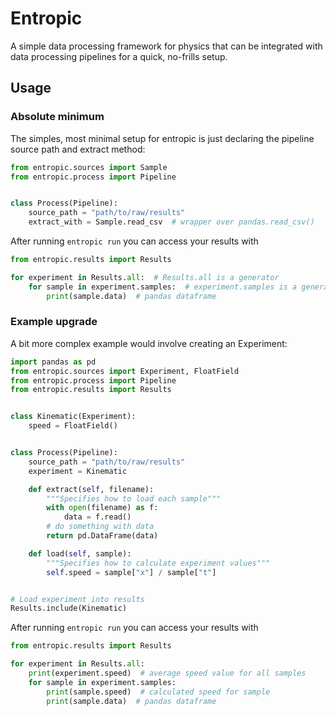 # Entropic
A simple data processing framework for physics that can be integrated with data processing pipelines for a quick, no-frills setup.

## Usage
### Absolute minimum
The simples, most minimal setup for entropic is just declaring the pipeline source path and extract method:

```python
from entropic.sources import Sample
from entropic.process import Pipeline


class Process(Pipeline):
    source_path = "path/to/raw/results"
    extract_with = Sample.read_csv  # wrapper over pandas.read_csv()
```

After running `entropic run` you can access your results with

```python
from entropic.results import Results

for experiment in Results.all:  # Results.all is a generator
    for sample in experiment.samples:  # experiment.samples is a generator
        print(sample.data)  # pandas dataframe
```

### Example upgrade
A bit more complex example would involve creating an Experiment:

```python
import pandas as pd
from entropic.sources import Experiment, FloatField
from entropic.process import Pipeline
from entropic.results import Results


class Kinematic(Experiment):
    speed = FloatField()


class Process(Pipeline):
    source_path = "path/to/raw/results"
    experiment = Kinematic

    def extract(self, filename):
        """Specifies how to load each sample"""
        with open(filename) as f:
            data = f.read()
        # do something with data
        return pd.DataFrame(data)

    def load(self, sample):
        """Specifies how to calculate experiment values"""
        self.speed = sample["x"] / sample["t"]


# Load experiment into results
Results.include(Kinematic)
```

After running `entropic run` you can access your results with

```python
from entropic.results import Results

for experiment in Results.all:
    print(experiment.speed)  # average speed value for all samples
    for sample in experiment.samples:
        print(sample.speed)  # calculated speed for sample
        print(sample.data)  # pandas dataframe
```
